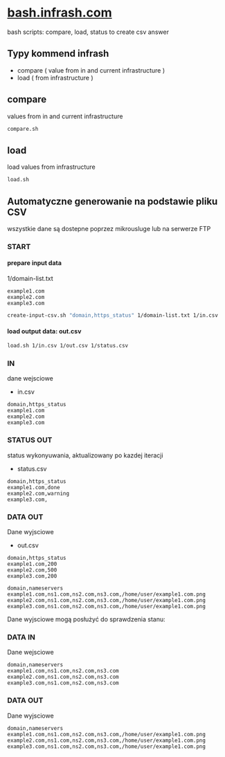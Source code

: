# [bash.infrash.com](https://infrash.github.io/bash/)

bash scripts: compare, load, status to create csv answer



## Typy kommend infrash

+ compare ( value from in and current infrastructure )
+ load ( from infrastructure )

## compare

values from in and current infrastructure

```bash
compare.sh
```


## load

load values from infrastructure

```bash
load.sh
```




## Automatyczne generowanie na podstawie pliku CSV

wszystkie dane są dostepne poprzez mikrousluge
lub na serwerze FTP

### START

#### prepare input data

1/domain-list.txt
```
example1.com
example2.com
example3.com
```

```bash
create-input-csv.sh "domain,https_status" 1/domain-list.txt 1/in.csv
```


#### load output data: out.csv  

```bash
load.sh 1/in.csv 1/out.csv 1/status.csv
```

### IN
dane wejsciowe

+ in.csv

```csv
domain,https_status
example1.com
example2.com
example3.com
```

### STATUS OUT
status wykonyuwania, aktualizowany po kazdej iteracji

+ status.csv

```csv
domain,https_status
example1.com,done
example2.com,warning
example3.com,
```

### DATA OUT
Dane wyjsciowe

+ out.csv

```csv
domain,https_status
example1.com,200
example2.com,500
example3.com,200
```

```csv
domain,nameservers
example1.com,ns1.com,ns2.com,ns3.com,/home/user/example1.com.png 
example2.com,ns1.com,ns2.com,ns3.com,/home/user/example1.com.png
example3.com,ns1.com,ns2.com,ns3.com,/home/user/example1.com.png
```

Dane wyjsciowe mogą posłużyć do sprawdzenia stanu:

### DATA IN
Dane wejsciowe
```csv
domain,nameservers
example1.com,ns1.com,ns2.com,ns3.com
example2.com,ns1.com,ns2.com,ns3.com
example3.com,ns1.com,ns2.com,ns3.com
```

### DATA OUT
Dane wyjsciowe
```csv
domain,nameservers
example1.com,ns1.com,ns2.com,ns3.com,/home/user/example1.com.png 
example2.com,ns1.com,ns2.com,ns3.com,/home/user/example1.com.png
example3.com,ns1.com,ns2.com,ns3.com,/home/user/example1.com.png
```
